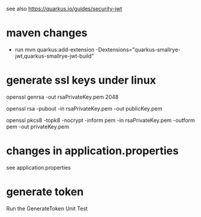 see also https://quarkus.io/guides/security-jwt
# maven changes
* run mvn quarkus:add-extension -Dextensions="quarkus-smallrye-jwt,quarkus-smallrye-jwt-build"

# generate ssl keys under linux
openssl genrsa -out rsaPrivateKey.pem 2048

openssl rsa -pubout -in rsaPrivateKey.pem -out publicKey.pem

openssl pkcs8 -topk8 -nocrypt -inform pem -in rsaPrivateKey.pem -outform pem -out privateKey.pem

# changes in application.properties
see application.properties

# generate token
Run the GenerateToken Unit Test

